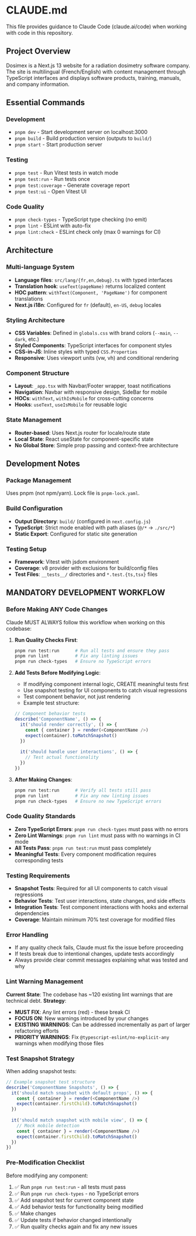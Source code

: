 # CLAUDE.md

This file provides guidance to Claude Code (claude.ai/code) when working with code in this repository.

## Project Overview

Dosimex is a Next.js 13 website for a radiation dosimetry software company. The site is multilingual (French/English) with content management through TypeScript interfaces and displays software products, training, manuals, and company information.

## Essential Commands

### Development
- `pnpm dev` - Start development server on localhost:3000
- `pnpm build` - Build production version (outputs to `build/`)
- `pnpm start` - Start production server

### Testing
- `pnpm test` - Run Vitest tests in watch mode
- `pnpm test:run` - Run tests once
- `pnpm test:coverage` - Generate coverage report
- `pnpm test:ui` - Open Vitest UI

### Code Quality
- `pnpm check-types` - TypeScript type checking (no emit)
- `pnpm lint` - ESLint with auto-fix
- `pnpm lint:check` - ESLint check only (max 0 warnings for CI)

## Architecture

### Multi-language System
- **Language files**: `src/lang/{fr,en,debug}.ts` with typed interfaces
- **Translation hook**: `useText(pageName)` returns localized content
- **HOC pattern**: `withText(Component, 'PageName')` for component translations
- **Next.js i18n**: Configured for `fr` (default), `en-US`, `debug` locales

### Styling Architecture  
- **CSS Variables**: Defined in `globals.css` with brand colors (`--main`, `--dark`, etc.)
- **Styled Components**: TypeScript interfaces for component styles
- **CSS-in-JS**: Inline styles with typed `CSS.Properties`
- **Responsive**: Uses viewport units (vw, vh) and conditional rendering

### Component Structure
- **Layout**: `_app.tsx` with Navbar/Footer wrapper, toast notifications
- **Navigation**: Navbar with responsive design, SideBar for mobile
- **HOCs**: `withText`, `withIsMobile` for cross-cutting concerns
- **Hooks**: `useText`, `useIsMobile` for reusable logic

### State Management
- **Router-based**: Uses Next.js router for locale/route state
- **Local State**: React useState for component-specific state
- **No Global Store**: Simple prop passing and context-free architecture

## Development Notes

### Package Management
Uses pnpm (not npm/yarn). Lock file is `pnpm-lock.yaml`.

### Build Configuration
- **Output Directory**: `build/` (configured in `next.config.js`)
- **TypeScript**: Strict mode enabled with path aliases (`@/*` → `./src/*`)
- **Static Export**: Configured for static site generation

### Testing Setup
- **Framework**: Vitest with jsdom environment  
- **Coverage**: v8 provider with exclusions for build/config files
- **Test Files**: `__tests__/` directories and `*.test.{ts,tsx}` files

## MANDATORY DEVELOPMENT WORKFLOW

### Before Making ANY Code Changes
Claude MUST ALWAYS follow this workflow when working on this codebase:

1. **Run Quality Checks First**:
   ```bash
   pnpm run test:run      # Run all tests and ensure they pass
   pnpm run lint          # Fix any linting issues
   pnpm run check-types   # Ensure no TypeScript errors
   ```

2. **Add Tests Before Modifying Logic**:
   - If modifying component internal logic, CREATE meaningful tests first
   - Use snapshot testing for UI components to catch visual regressions
   - Test component behavior, not just rendering
   - Example test structure:
   ```typescript
   // Component behavior tests
   describe('ComponentName', () => {
     it('should render correctly', () => {
       const { container } = render(<ComponentName />)
       expect(container).toMatchSnapshot()
     })
     
     it('should handle user interactions', () => {
       // Test actual functionality
     })
   })
   ```

3. **After Making Changes**:
   ```bash
   pnpm run test:run      # Verify all tests still pass
   pnpm run lint          # Fix any new linting issues
   pnpm run check-types   # Ensure no new TypeScript errors
   ```

### Code Quality Standards
- **Zero TypeScript Errors**: `pnpm run check-types` must pass with no errors
- **Zero Lint Warnings**: `pnpm run lint` must pass with no warnings in CI mode
- **All Tests Pass**: `pnpm run test:run` must pass completely
- **Meaningful Tests**: Every component modification requires corresponding tests

### Testing Requirements
- **Snapshot Tests**: Required for all UI components to catch visual regressions
- **Behavior Tests**: Test user interactions, state changes, and side effects
- **Integration Tests**: Test component interactions with hooks and external dependencies
- **Coverage**: Maintain minimum 70% test coverage for modified files

### Error Handling
- If any quality check fails, Claude must fix the issue before proceeding
- If tests break due to intentional changes, update tests accordingly
- Always provide clear commit messages explaining what was tested and why

### Lint Warning Management
**Current State**: The codebase has ~120 existing lint warnings that are technical debt.
**Strategy**: 
- **MUST FIX**: Any lint errors (red) - these break CI
- **FOCUS ON**: New warnings introduced by your changes
- **EXISTING WARNINGS**: Can be addressed incrementally as part of larger refactoring efforts
- **PRIORITY WARNINGS**: Fix `@typescript-eslint/no-explicit-any` warnings when modifying those files

### Test Snapshot Strategy
When adding snapshot tests:
```typescript
// Example snapshot test structure
describe('ComponentName Snapshots', () => {
  it('should match snapshot with default props', () => {
    const { container } = render(<ComponentName />)
    expect(container.firstChild).toMatchSnapshot()
  })
  
  it('should match snapshot with mobile view', () => {
    // Mock mobile detection
    const { container } = render(<ComponentName />)
    expect(container.firstChild).toMatchSnapshot()
  })
})
```

### Pre-Modification Checklist
Before modifying any component:
1. ✅ Run `pnpm run test:run` - all tests must pass
2. ✅ Run `pnpm run check-types` - no TypeScript errors
3. ✅ Add snapshot test for current component state
4. ✅ Add behavior tests for functionality being modified
5. ✅ Make changes
6. ✅ Update tests if behavior changed intentionally
7. ✅ Run quality checks again and fix any new issues
